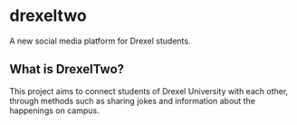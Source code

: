 # drexeltwo

A new social media platform for Drexel students.

## What is DrexelTwo?

This project aims to connect students of Drexel University with each other, through methods such as sharing jokes and information about the happenings on campus.
